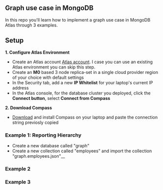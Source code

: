 ## Graph use case in MongoDB 

In this repo you'll learn how to implement a graph use case in MongoDB Atlas through 3 examples.

## Setup

__1. Configure Atlas Environment__
* Create an Atlas account [Atlas account](http://cloud.mongodb.com). I case you can use an existing Atlas environment you can skip this step.
* Create an __M0__ based 3 node replica-set in a single cloud provider region of your choice with default settings
* In the Security tab, add a new __IP Whitelist__ for your laptop's current IP address
* In the Atlas console, for the database cluster you deployed, click the __Connect button__, select __Connect from Compass__

__2. Download Compass__
* [Download](https://www.mongodb.com/download-center/compass) and install Compass on your laptop and paste the connection string previosly copied

<h3>Example 1: Reporting Hierarchy</h3>

* Create a new database called "graph"
* Create a new collection called "employees" and import the collection "graph.employees.json"__

<h3>Example 2</h3>

<h3>Example 3</h3>
